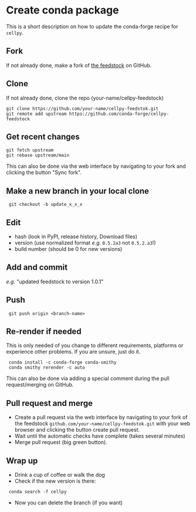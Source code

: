 # Create conda package

This is a short description on how to update the conda-forge recipe for `cellpy`.

## Fork

If not already done, make a fork of
[the feedstock](https://github.com/conda-forge/cellpy-feedstock) on GitHub.

## Clone

If not already done, clone the repo (your-name/cellpy-feedstock)

```shell
git clone https://github.com/your-name/cellpy-feedstok.git
git remote add upstream https://github.com/conda-forge/cellpy-feedstock
```

## Get recent changes

```shell
git fetch upstream
git rebase upstream/main
```

This can also be done via the web interface by navigating to
your fork and clicking the button "Sync fork".

## Make a new branch in your local clone

```shell
 git checkout -b update_x_x_x
```
## Edit
  - hash (look in PyPI, release history, Download files)
  - version (use normalized format *e.g.* `0.5.2a3` not `0.5.2.a3`!)
  - build number (should be 0 for new versions)

## Add and commit

*e.g.* "updated feedstock to version 1.0.1"

## Push

```shell
 git push origin <branch-name>
```
## Re-render if needed

This is only needed of you change to different requirements, platforms or experience
other problems. If you are unsure, just do it.

```shell
 conda install -c conda-forge conda-smithy
 conda smithy rerender -c auto
```

This can also be done via adding a special comment during the pull request/merging on GitHub.

## Pull request and merge

- Create a pull request via the web interface by navigating to your fork of the feedstock
  `github.com/your-name/cellpy-feedstok.git` with your web browser
  and clicking the button create pull request.
- Wait until the automatic checks have complete (takes several minutes)
- Merge pull request (big green button).

## Wrap up

- Drink a cup of coffee or walk the dog
- Check if the new version is there:
```shell
 conda search -f cellpy
```
- Now you can delete the branch (if you want)

